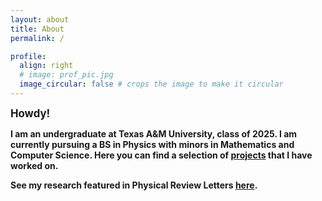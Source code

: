 ```yaml
---
layout: about
title: About
permalink: /

profile:
  align: right
  # image: prof_pic.jpg
  image_circular: false # crops the image to make it circular
---
```


<b><big>Howdy!</big><b>

I am an undergraduate at Texas A&M University, class of 2025. I am currently pursuing a BS in Physics with minors in Mathematics and Computer Science. Here you can find a selection of [projects](/projects/) that I have worked on.

See my research featured in Physical Review Letters [here](https://journals.aps.org/prl/pdf/10.1103/PhysRevLett.131.061901).